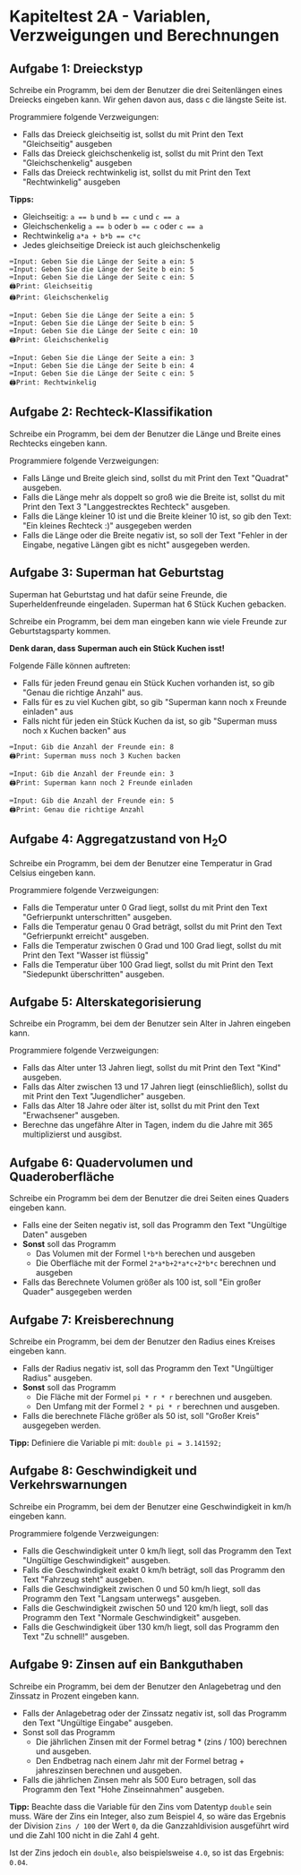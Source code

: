 # Kapiteltest 2A - Variablen, Verzweigungen und Berechnungen 

## Aufgabe 1: Dreieckstyp

Schreibe ein Programm, bei dem der Benutzer die
drei Seitenlängen eines Dreiecks eingeben kann.
Wir gehen davon aus, dass c die längste Seite ist.

Programmiere folgende Verzweigungen:
* Falls das Dreieck gleichseitig ist, sollst du mit Print den Text "Gleichseitig" ausgeben
* Falls das Dreieck gleichschenkelig ist, sollst du mit Print den Text "Gleichschenkelig" ausgeben
* Falls das Dreieck rechtwinkelig ist, sollst du mit Print den Text "Rechtwinkelig" ausgeben

**Tipps:**
* Gleichseitig: `a == b` und `b == c` und `c == a`
* Gleichschenkelig `a == b` oder `b == c` oder `c == a`
* Rechtwinkelig `a*a + b*b == c*c`
* Jedes gleichseitige Dreieck ist auch gleichschenkelig

```
⌨️Input: Geben Sie die Länge der Seite a ein: 5  
⌨️Input: Geben Sie die Länge der Seite b ein: 5
⌨️Input: Geben Sie die Länge der Seite c ein: 5
🖨️Print: Gleichseitig
🖨️Print: Gleichschenkelig
```

```
⌨️Input: Geben Sie die Länge der Seite a ein: 5  
⌨️Input: Geben Sie die Länge der Seite b ein: 5
⌨️Input: Geben Sie die Länge der Seite c ein: 10
🖨️Print: Gleichschenkelig
```

```
⌨️Input: Geben Sie die Länge der Seite a ein: 3  
⌨️Input: Geben Sie die Länge der Seite b ein: 4
⌨️Input: Geben Sie die Länge der Seite c ein: 5
🖨️Print: Rechtwinkelig
```

## Aufgabe 2: Rechteck-Klassifikation

Schreibe ein Programm, bei dem der Benutzer die Länge und Breite eines Rechtecks eingeben kann.

Programmiere folgende Verzweigungen:

* Falls Länge und Breite gleich sind, sollst du mit Print den Text "Quadrat" ausgeben.
* Falls die Länge mehr als doppelt so groß wie die Breite ist, sollst du mit Print den Text 3 "Langgestrecktes Rechteck" ausgeben.
* Falls die Länge kleiner 10 ist und die Breite kleiner 10 ist, so gib den Text: "Ein kleines Rechteck :)" ausgegeben werden
* Falls die Länge oder die Breite negativ ist, so soll der Text "Fehler in der Eingabe, negative Längen gibt es nicht" ausgegeben werden.

## Aufgabe 3: Superman hat Geburtstag

Superman hat Geburtstag und hat dafür seine Freunde,
die Superheldenfreunde eingeladen.
Superman hat 6 Stück Kuchen gebacken.

Schreibe ein Programm, bei dem man eingeben kann wie viele
Freunde zur Geburtstagsparty kommen.

**Denk daran, dass Superman auch ein Stück Kuchen isst!**

Folgende Fälle können auftreten:
* Falls für jeden Freund genau ein Stück Kuchen vorhanden ist, so gib "Genau die richtige Anzahl" aus.
* Falls für es zu viel Kuchen gibt, so gib "Superman kann noch x Freunde einladen" aus
* Falls nicht für jeden ein Stück Kuchen da ist, so gib "Superman muss noch x Kuchen backen" aus

```
⌨️Input: Gib die Anzahl der Freunde ein: 8
🖨️Print: Superman muss noch 3 Kuchen backen
```

```
⌨️Input: Gib die Anzahl der Freunde ein: 3
🖨️Print: Superman kann noch 2 Freunde einladen
```

```
⌨️Input: Gib die Anzahl der Freunde ein: 5
🖨️Print: Genau die richtige Anzahl
```

## Aufgabe 4: Aggregatzustand von H<sub>2</sub>O

Schreibe ein Programm, bei dem der Benutzer eine Temperatur in Grad Celsius eingeben kann.

Programmiere folgende Verzweigungen:

* Falls die Temperatur unter 0 Grad liegt, sollst du mit Print den Text "Gefrierpunkt unterschritten" ausgeben.
* Falls die Temperatur genau 0 Grad beträgt, sollst du mit Print den Text "Gefrierpunkt erreicht" ausgeben.
* Falls die Temperatur zwischen 0 Grad und 100 Grad liegt, sollst du mit Print den Text "Wasser ist flüssig"
* Falls die Temperatur über 100 Grad liegt, sollst du mit Print den Text "Siedepunkt überschritten" ausgeben.

## Aufgabe 5: Alterskategorisierung

Schreibe ein Programm, bei dem der Benutzer sein Alter in Jahren eingeben kann.

Programmiere folgende Verzweigungen:

* Falls das Alter unter 13 Jahren liegt, sollst du mit Print den Text "Kind" ausgeben.
* Falls das Alter zwischen 13 und 17 Jahren liegt (einschließlich), sollst du mit Print den Text "Jugendlicher" ausgeben.
* Falls das Alter 18 Jahre oder älter ist, sollst du mit Print den Text "Erwachsener" ausgeben.
* Berechne das ungefähre Alter in Tagen, indem du die Jahre mit 365 multiplizierst und ausgibst.

## Aufgabe 6: Quadervolumen und Quaderoberfläche

Schreibe ein Programm bei dem der Benutzer die drei Seiten eines Quaders eingeben kann.

* Falls eine der Seiten negativ ist, soll das Programm den Text "Ungültige Daten" ausgeben
* **Sonst** soll das Programm
    * Das Volumen mit der Formel `l*b*h` berechen und ausgeben
    * Die Oberfläche mit der Formel `2*a*b+2*a*c+2*b*c` berechnen und ausgeben
* Falls das Berechnete Volumen größer als 100 ist, soll "Ein großer Quader" ausgegeben werden

## Aufgabe 7: Kreisberechnung
Schreibe ein Programm, bei dem der Benutzer den Radius eines Kreises eingeben kann.

* Falls der Radius negativ ist, soll das Programm den Text "Ungültiger Radius" ausgeben.
* **Sonst** soll das Programm
    * Die Fläche mit der Formel `pi * r * r` berechnen und ausgeben.
    * Den Umfang mit der Formel `2 * pi * r` berechnen und ausgeben.
* Falls die berechnete Fläche größer als 50 ist, soll "Großer Kreis" ausgegeben werden.

**Tipp:** Definiere die Variable pi mit: `double pi = 3.141592;`

## Aufgabe 8: Geschwindigkeit und Verkehrswarnungen

Schreibe ein Programm, bei dem der Benutzer eine Geschwindigkeit in km/h eingeben kann.

Programmiere folgende Verzweigungen:

* Falls die Geschwindigkeit unter 0 km/h liegt, soll das Programm den Text "Ungültige Geschwindigkeit" ausgeben.
* Falls die Geschwindigkeit exakt 0 km/h beträgt, soll das Programm den Text "Fahrzeug steht" ausgeben.
* Falls die Geschwindigkeit zwischen 0 und 50 km/h liegt, soll das Programm den Text "Langsam unterwegs" ausgeben.
* Falls die Geschwindigkeit zwischen 50 und 120 km/h liegt, soll das Programm den Text "Normale Geschwindigkeit" ausgeben.
* Falls die Geschwindigkeit über 130 km/h liegt, soll das Programm den Text "Zu schnell!" ausgeben.

## Aufgabe 9: Zinsen auf ein Bankguthaben
Schreibe ein Programm, bei dem der Benutzer den Anlagebetrag und den Zinssatz in Prozent eingeben kann.

* Falls der Anlagebetrag oder der Zinssatz negativ ist, soll das Programm den Text "Ungültige Eingabe" ausgeben.
* Sonst soll das Programm
    * Die jährlichen Zinsen mit der Formel betrag * (zins / 100) berechnen und ausgeben.
    * Den Endbetrag nach einem Jahr mit der Formel betrag + jahreszinsen berechnen und ausgeben.
* Falls die jährlichen Zinsen mehr als 500 Euro betragen, soll das Programm den Text "Hohe Zinseinnahmen" ausgeben.

**Tipp:** Beachte dass die Variable für den Zins vom Datentyp `double` sein muss.
Wäre der Zins ein Integer, also zum Beispiel 4, so wäre das Ergebnis der 
Division `Zins / 100` der Wert `0`, da die Ganzzahldivision ausgeführt wird
und die Zahl 100 nicht in die Zahl 4 geht.

Ist der Zins jedoch ein `double`, also beispielsweise `4.0`,
so ist das Ergebnis: `0.04`.
